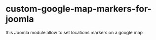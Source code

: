 # custom-google-map-markers-for-joomla
this Joomla module allow to set locations markers on a google map
